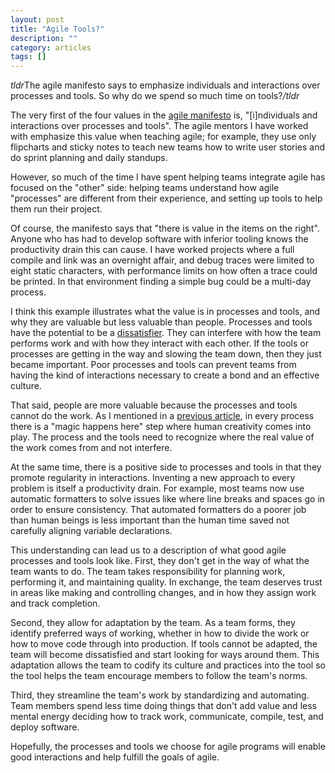 ```yaml
---
layout: post
title: "Agile Tools?"
description: ""
category: articles
tags: []
---
```


*tldr*The agile manifesto says to emphasize individuals and interactions over
processes and tools. So why do we spend so much time on tools?*/tldr*

The very first of the four values in the [agile manifesto][am] is, "[i]ndividuals
and interactions over processes and tools". The agile mentors I have worked
with emphasize this value when teaching agile; for example, they use only
flipcharts and sticky notes to teach new teams how to write user stories and do
sprint planning and daily standups.

However, so much of the time I have spent helping teams integrate agile has
focused on the "other" side: helping teams understand how agile "processes"
are different from their experience, and setting up tools to help them
run their project.

Of course, the manifesto says that "there is value in the items on the right".
Anyone who has had to develop software with inferior tooling knows the
productivity drain this can cause. I have worked projects where a full compile
and link was an overnight affair, and debug traces were limited to eight
static characters, with performance limits on how often a trace could be
printed. In that environment finding a simple bug could be a multi-day
process.

I think this example illustrates what the value is in processes and tools,
and why they are valuable but less valuable than people. Processes and tools
have the potential to be a [dissatisfier][tf]. They can interfere with how
the team performs work and with how they interact with each other. If the
tools or processes are getting in the way and slowing the team down, then
they just became important. Poor processes and tools can prevent teams
from having the kind of interactions necessary to create a bond and
an effective culture.

That said, people are more valuable because the processes and tools cannot do the work.
As I mentioned in a [previous article][pa], in every process there is a
"magic happens here" step where human creativity comes into play. The process
and the tools need to recognize where the real value of the work comes from
and not interfere.

At the same time, there is a positive side to processes and tools in that
they promote regularity in interactions. Inventing a new approach to every
problem is itself a productivity drain. For example, most teams now use
automatic formatters to solve issues like where line breaks and spaces
go in order to ensure consistency. That automated formatters do a poorer
job than human beings is less important than the human time saved not
carefully aligning variable declarations.

This understanding can lead us to a description of what good agile
processes and tools look like. First, they don't get in the way of what
the team wants to do. The team takes responsibility for planning work,
performing it, and maintaining quality. In exchange, the team deserves
trust in areas like making and controlling changes, and in how they
assign work and track completion.

Second, they allow for adaptation by the team. As a team forms, they
identify preferred ways of working, whether in how to divide the work
or how to move code through into production. If tools cannot be adapted,
the team will become dissatisfied and start looking for ways around them.
This adaptation allows the team to codify its culture and practices
into the tool so the tool helps the team encourage members to follow
the team's norms.

Third, they streamline the team's work by standardizing and automating.
Team members spend less time doing things that don't add value and
less mental energy deciding how to track work, communicate, compile,
test, and deploy software.

Hopefully, the processes and tools we choose for agile programs will
enable good interactions and help fulfill the goals of agile.

[am]:http://agilemanifesto.org/
[tf]:https://en.wikipedia.org/wiki/Two-factor_theory
[pa]:https://dzone.com/articles/situational-test-driven-development




